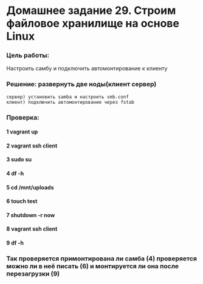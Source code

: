 # Домашнее задание 29. Строим файловое хранилище на основе Linux
### Цель работы: 
Hастроить самбу и подключить автомонтирование к клиенту 

### Решение: развернуть две ноды(клиент сервер) 
    сервер) установить samba и настроить smb.conf 
    клиент) подключить автомонтирование через fstab 

### Проверка: 
####  1 vagrant up 
####  2 vagrant ssh client 
####  3 sudo su
####  4 df -h 
####  5 cd /mnt/uploads
####  6 touch test 
####  7 shutdown -r now 
####  8 vagrant ssh client 
####  9 df -h 

### Так проверяется примонтирована ли самба (4) проверяется можно ли в неё писать (6) и монтируется ли она после перезагрузки (9)
